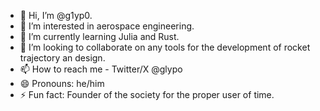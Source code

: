 - 👋 Hi, I’m @g1yp0.
- 👀 I’m interested in aerospace engineering.
- 🌱 I’m currently learning Julia and Rust.
- 💞️ I’m looking to collaborate on any tools for the development of rocket trajectory an design.
- 📫 How to reach me - Twitter/X @glypo
- 😄 Pronouns: he/him
- ⚡ Fun fact: Founder of the society for the proper user of time.

<!---
g1yp0/g1yp0 is a ✨ special ✨ repository because its `README.md` (this file) appears on your GitHub profile.
You can click the Preview link to take a look at your changes.
--->
